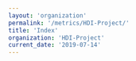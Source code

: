 ```yaml
---
layout: 'organization'
permalink: '/metrics/HDI-Project/'
title: 'Index'
organization: 'HDI-Project'
current_date: '2019-07-14'
---
```

